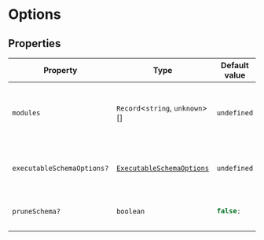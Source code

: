 # Options

## Properties

<table>
<thead>
<tr>
<th>Property</th>
<th>Type</th>
<th>Default value</th>
<th>Description</th>
</tr>
</thead>
<tbody>
<tr>
<td>

<a id="modules"></a> `modules`

</td>
<td>

`Record`\<`string`, `unknown`\>[]

</td>
<td>

`undefined`

</td>
<td>

Array of module objects to include in the application.

**Example**

```typescript
const modules = [userModule, postModule, commentModule];
```

</td>
</tr>
<tr>
<td>

<a id="executableschemaoptions"></a> `executableSchemaOptions?`

</td>
<td>

[`ExecutableSchemaOptions`](../type-aliases/ExecutableSchemaOptions.md)

</td>
<td>

`undefined`

</td>
<td>

Options to pass to makeExecutableSchema. See https://the-guild.dev/graphql/tools/docs/generate-schema#makeexecutableschema

</td>
</tr>
<tr>
<td>

<a id="pruneschema"></a> `pruneSchema?`

</td>
<td>

`boolean`

</td>
<td>

```ts
false;
```

</td>
<td>

When true, removes fields that don't have corresponding resolvers.

</td>
</tr>
</tbody>
</table>
